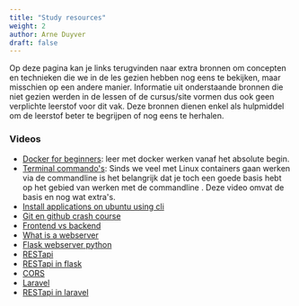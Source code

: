 ```yaml
---
title: "Study resources"
weight: 2
author: Arne Duyver
draft: false
---
```


Op deze pagina kan je links terugvinden naar extra bronnen om concepten en technieken die we in de les gezien hebben nog eens te bekijken, maar misschien op een andere manier. Informatie uit onderstaande bronnen die niet gezien werden in de lessen of de cursus/site vormen dus ook geen verplichte leerstof voor dit vak. Deze bronnen dienen enkel als hulpmiddel om de leerstof beter te begrijpen of nog eens te herhalen.

### Videos

- [Docker for beginners](https://www.youtube.com/watch?v=pg19Z8LL06w): leer met docker werken vanaf het absolute begin.
- [Terminal commando's](https://www.youtube.com/watch?v=uwAqEzhyjtw): Sinds we veel met Linux containers gaan werken via de commandline is het belangrijk dat je toch een goede basis hebt op het gebied van werken met de commandline . Deze video omvat de basis en nog wat extra's.
- [Install applications on ubuntu using cli](https://www.youtube.com/watch?v=1kicKTbK768)
- [Git en github crash course](https://www.youtube.com/watch?v=SWYqp7iY_Tc)
- [Frontend vs backend](https://www.youtube.com/watch?v=PRSyHTajxPk)
- [What is a webserver](https://www.youtube.com/watch?v=XBu54nfzxAQ)
- [Flask webserver python](https://www.youtube.com/watch?v=Z1RJmh_OqeA)
- [RESTapi](https://www.youtube.com/watch?v=lsMQRaeKNDk)
- [RESTapi in flask](https://www.youtube.com/watch?v=GMppyAPbLYk)
- [CORS](https://www.youtube.com/watch?v=PNtFSVU-YTI)
- [Laravel](https://www.youtube.com/watch?v=MFh0Fd7BsjE)
- [RESTapi in laravel](https://www.youtube.com/watch?v=Vik6oo4O7xo)

